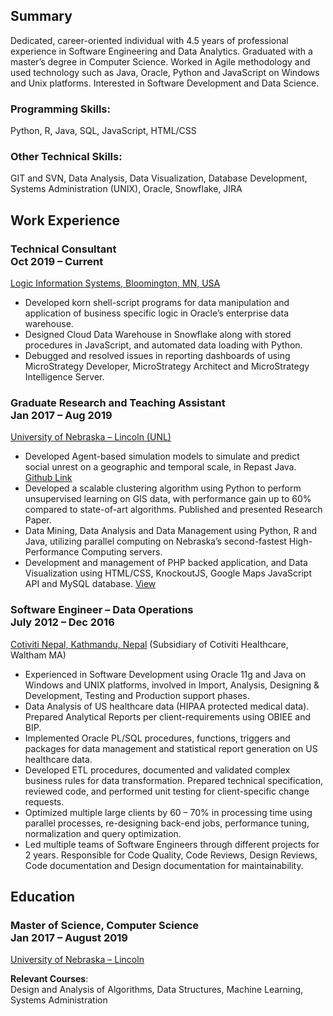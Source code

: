 ## Summary
Dedicated, career-oriented individual with 4.5 years of professional experience in Software Engineering and Data Analytics. Graduated with a master’s degree in Computer Science. Worked in Agile methodology and used technology such as Java, Oracle, Python and JavaScript on Windows and Unix platforms. Interested in Software Development and Data Science.

### Programming Skills: 
Python, R, Java, SQL, JavaScript, HTML/CSS

### Other Technical Skills:
GIT and SVN, Data Analysis, Data Visualization, Database Development, Systems Administration (UNIX), Oracle, Snowflake, JIRA

## Work Experience 

### Technical Consultant <br> Oct 2019 – Current
[Logic Information Systems, Bloomington, MN, USA](https://www.logicinfo.com/)

* Developed korn shell-script programs for data manipulation and application of business specific logic in Oracle’s enterprise data warehouse.
* Designed Cloud Data Warehouse in Snowflake along with stored procedures in JavaScript, and automated data loading with Python.
* Debugged and resolved issues in reporting dashboards of using MicroStrategy Developer, MicroStrategy Architect and MicroStrategy Intelligence Server. 

### Graduate Research and Teaching Assistant <br> Jan 2017 – Aug 2019
[University of Nebraska – Lincoln (UNL)](https://cse.unl.edu/)

* Developed Agent-based simulation models to simulate and predict social unrest on a geographic and temporal scale, in Repast Java. [Github Link](https://github.com/sudbasnet/SocialUnrestMAS)
* Developed a scalable clustering algorithm using Python to perform unsupervised learning on GIS data, with performance gain up to 60% compared to state-of-art algorithms. Published and presented Research Paper. 
* Data Mining, Data Analysis and Data Management using Python, R and Java, utilizing parallel computing on Nebraska’s second-fastest High-Performance Computing servers.
* Development and management of PHP backed application, and Data Visualization using HTML/CSS, KnockoutJS, Google Maps JavaScript API and MySQL database. [View](https://cse.unl.edu/~surge/)

### Software Engineer – Data Operations <br> July 2012 – Dec 2016
[Cotiviti Nepal, Kathmandu, Nepal](http://cotiviti.com.np/) (Subsidiary of Cotiviti Healthcare, Waltham MA)

* Experienced in Software Development using Oracle 11g and Java on Windows and UNIX platforms, involved in Import, Analysis, Designing & Development, Testing and Production support phases.
* Data Analysis of US healthcare data (HIPAA protected medical data). Prepared Analytical Reports per client-requirements using OBIEE and BIP.
* Implemented Oracle PL/SQL procedures, functions, triggers and packages for data management and statistical report generation on US healthcare data. 
* Developed ETL procedures, documented and validated complex business rules for data transformation. Prepared technical specification, reviewed code, and performed unit testing for client-specific change requests.
* Optimized multiple large clients by 60 – 70% in processing time using parallel processes, re-designing back-end jobs, performance tuning, normalization and query optimization.
* Led multiple teams of Software Engineers through different projects for 2 years. Responsible for Code Quality, Code Reviews, Design Reviews, Code documentation and Design documentation for maintainability.

## Education
### Master of Science, Computer Science <br> Jan 2017 – August 2019
[University of Nebraska – Lincoln](https://cse.unl.edu/)

**Relevant Courses**: <br>Design and Analysis of Algorithms, Data Structures, Machine Learning, Systems Administration
